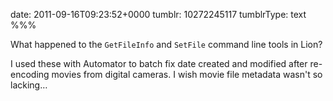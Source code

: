 date: 2011-09-16T09:23:52+0000
tumblr: 10272245117
tumblrType: text
%%%

What happened to the `GetFileInfo` and `SetFile` command line tools in Lion?

I used these with Automator to batch fix date created and modified after re-encoding movies from digital cameras. I wish movie file metadata wasn't so lacking…
